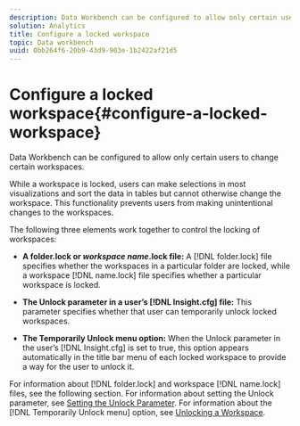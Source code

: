 ```yaml
---
description: Data Workbench can be configured to allow only certain users to change certain workspaces.
solution: Analytics
title: Configure a locked workspace
topic: Data workbench
uuid: 0bb264f6-20b9-43d9-903e-1b2422af21d5
---
```


# Configure a locked workspace{#configure-a-locked-workspace}

Data Workbench can be configured to allow only certain users to change certain workspaces.

 While a workspace is locked, users can make selections in most visualizations and sort the data in tables but cannot otherwise change the workspace. This functionality prevents users from making unintentional changes to the workspaces.

The following three elements work together to control the locking of workspaces:

* **A folder.lock or *workspace name*.lock file:** A [!DNL folder.lock] file specifies whether the workspaces in a particular folder are locked, while a workspace [!DNL name.lock] file specifies whether a particular workspace is locked. 

* **The Unlock parameter in a user’s [!DNL Insight.cfg] file:** This parameter specifies whether that user can temporarily unlock locked workspaces. 
* **The Temporarily Unlock menu option:** When the Unlock parameter in the user’s [!DNL Insight.cfg] is set to true, this option appears automatically in the title bar menu of each locked workspace to provide a way for the user to unlock it.

For information about [!DNL folder.lock] and workspace [!DNL name.lock] files, see the following section. For information about setting the Unlock parameter, see [Setting the Unlock Parameter](../../../../home/c-get-started/c-intf-anlys-ftrs/c-config-locked-wkspc/c-unlck-param.md#concept-b018a85c6217489aa01b17845872df7f). For information about the [!DNL Temporarily Unlock menu] option, see [Unlocking a Workspace](../../../../home/c-get-started/c-work-worksp/c-unlock-wksp.md#concept-18ada952aecf45c79a806b31b294023e). 
